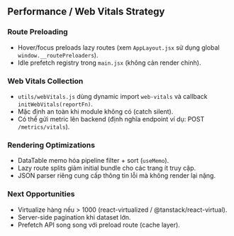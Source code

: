 ## Performance / Web Vitals Strategy

### Route Preloading
- Hover/focus preloads lazy routes (xem `AppLayout.jsx` sử dụng global `window.__routePreloaders`).
- Idle prefetch registry trong `main.jsx` (không cản render chính).

### Web Vitals Collection
- `utils/webVitals.js` dùng dynamic import `web-vitals` và callback `initWebVitals(reportFn)`.
- Mặc định an toàn khi module không có (catch silent).
- Có thể gửi metric lên backend (định nghĩa endpoint ví dụ: POST `/metrics/vitals`).

### Rendering Optimizations
- DataTable memo hóa pipeline filter + sort (`useMemo`).
- Lazy route splits giảm initial bundle cho các trang ít truy cập.
- JSON parser riêng cung cấp thông tin lỗi mà không render lại nặng.

### Next Opportunities
- Virtualize hàng nếu > 1000 (react-virtualized / @tanstack/react-virtual).
- Server-side pagination khi dataset lớn.
- Prefetch API song song với preload route (cache layer).
